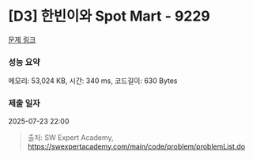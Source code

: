 # [D3] 한빈이와 Spot Mart - 9229 

[문제 링크](https://swexpertacademy.com/main/code/problem/problemDetail.do?contestProbId=AW8Wj7cqbY0DFAXN) 

### 성능 요약

메모리: 53,024 KB, 시간: 340 ms, 코드길이: 630 Bytes

### 제출 일자

2025-07-23 22:00



> 출처: SW Expert Academy, https://swexpertacademy.com/main/code/problem/problemList.do